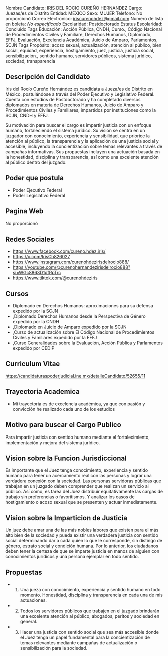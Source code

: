 Nombre Candidato: IRIS DEL ROCIO CUREÑO HERNANDEZ
Cargo: Juezas/es de Distrito
Entidad: MEXICO
Sexo: MUJER
Telefono: No proporcionó
Correo Electronico: iriscurenohdez@gmail.com
Numero de lista en boleta: *No especificado*
Escolaridad: Postdoctorado
Estatus Escolaridad: Concluido
Tags Educación: Acción Pública, CNDH, Curso., Código Nacional de Procedimientos Civiles y Familiare, Derechos Humanos, Diplomado, EFFJ, Evaluación, Excelencia Académica, Juicio de Amparo, Parlamentos, SCJN
Tags Propósito: acoso sexual, actualización, atención al público, bien social, equidad, experiencia, hostigamiento, juez, justicia, justicia social, sensibilización., sentido humano, servidores públicos, sistema jurídico, sociedad, transparencia


## Descripción del Candidato 

Iris del Rocío Cureño Hernández es candidata a Jueza/es de Distrito en México, postulándose a través del Poder Ejecutivo y Legislativo Federal. Cuenta con estudios de Postdoctorado y ha completado diversos diplomados en materia de Derechos Humanos, Juicio de Amparo y Procedimientos Civiles y Familiares, impartidos por instituciones como la SCJN, CNDH y EFFJ.

Su motivación para buscar el cargo es impartir justicia con un enfoque humano, fortaleciendo el sistema jurídico. Su visión se centra en un juzgador con conocimiento, experiencia y sensibilidad, que priorice la atención al público, la transparencia y la aplicación de una justicia social y accesible, incluyendo la concientización sobre temas relevantes a través de campañas informativas. Sus propuestas incluyen una actuación basada en la honestidad, disciplina y transparencia, así como una excelente atención al público dentro del juzgado.


## Poder que postula

- Poder Ejecutivo Federal
- Poder Legislativo Federal


## Pagina Web

No proporcionó


## Redes Sociales

- https://www.facebook.com/cureno.hdez.iris/
- https://x.com/IrisCh826027
- https://www.instagram.com/curenohdezirisdelrocio888/
- https://youtube.com/@curenohernandezirisdelrocio888?si=WGc8863D1dfRpTrc
- https://www.tiktok.com/@curenohdeziris


## Cursos

- Diplomado en Derechos Humanos: aproximaciones para su defensa expedido por la SCJN
- ,Diplomado Derechos Humanos desde la Perspectiva de Género expedido por la CNDH
- ,Diplomado en Juicio de Amparo expedido por la SCJN
- ,Curso de actualización sobre El Código Nacional de Procedimientos Civiles y Familiares expedido por la EFFJ
- ,Curso Generalidades sobre la Evaluación, Acción Pública y Parlamentos expedido por CEDIP


## Curriculum Vitae

https://candidaturaspoderjudicial.ine.mx/detalleCandidato/52655/11


## Trayectoria Academica

- Mi trayectoria es de excelencia académica, ya que con pasión y convicción he realizado cada uno de los estudios


## Motivo para buscar el Cargo Publico

Para impartir justicia con sentido humano mediante el fortalecimiento, implementación y mejora del sistema jurídico.


## Vision sobre la Funcion Jurisdiccional

Es importante que el Juez tenga conocimiento, experiencia y sentido humano para tener un acercamiento real con las personas y lograr una verdadera conexión con la sociedad. Las personas servidoras públicas que trabajan en un juzgado deben comprender que realizan un servicio al público. Así como, es tarea del Juez distribuir equitativamente las cargas de trabajo sin preferencias o favoritismos. Y analizar los casos de hostigamiento o acoso sexual que se presenten y actuar inmediatamente.


## Vision sobre la Imparticion de Justicia

Un juez debe amar una de las más nobles labores que existen para el más alto bien de la sociedad y pueda existir una verdadera justicia con sentido social determinando dar a cada quien lo que le corresponde, sin distingo de género, estrato social y condición humana. Por lo anterior, los ciudadanos deben tener la certeza de que se imparte justicia en manos de alguien con conocimientos jurídicos y una persona ejemplar en todo sentido.


## Propuestas

- 1.	Una jueza con conocimiento, experiencia y sentido humano en todo momento. Honestidad, disciplina y transparencia en cada una de mis actuaciones.
- 2.	Todos los servidores públicos que trabajen en el juzgado brindarán una excelente atención al público, abogados, peritos y sociedad en general.
- 3.	Hacer una justicia con sentido social que sea más accesible donde el Juez tenga un papel fundamental para la concientización de temas relevantes mediante campañas de actualización o sensibilización para la sociedad.

